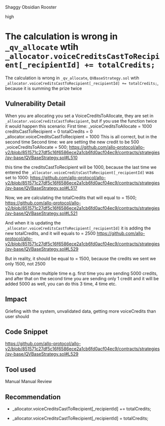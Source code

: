 Shaggy Obsidian Rooster

high

# The calculation is wrong in `_qv_allocate` wtih `_allocator.voiceCreditsCastToRecipient[_recipientId] += totalCredits;`
The calculation is wrong in `_qv_allocate`, `QVBaseStrategy.sol` wtih `_allocator.voiceCreditsCastToRecipient[_recipientId] += totalCredits;`, because it is summing the prize twice
## Vulnerability Detail
When you are allocating you set a VoiceCreditsToAllocate, they are set in `_allocator.voiceCreditsCastToRecipient`, but if you use the function twice it would happen this scenario:
First time: 
_voiceCreditsToAllocate = 1000
creditsCastToRecipient = 0 
totalCredits = 0
_allocator.voiceCreditsCastToRecipient = 1000
This is all correct, but in the second time
Second time:
we are setting the new credit to be 500
_voiceCreditsToAllocate = 500;
https://github.com/allo-protocol/allo-v2/blob/851571c27df5c16f6586ece2a1cb6fd0acf04ec9/contracts/strategies/qv-base/QVBaseStrategy.sol#L510

this time the creditsCastToRecipient will be 1000, because the last time we entered the `_allocator.voiceCreditsCastToRecipient[_recipientId]` was set to 1000:
https://github.com/allo-protocol/allo-v2/blob/851571c27df5c16f6586ece2a1cb6fd0acf04ec9/contracts/strategies/qv-base/QVBaseStrategy.sol#L517

Now, we are calculating the totalCredits that will equal to = 1500;
https://github.com/allo-protocol/allo-v2/blob/851571c27df5c16f6586ece2a1cb6fd0acf04ec9/contracts/strategies/qv-base/QVBaseStrategy.sol#L521

And when it is updating the `_allocator.voiceCreditsCastToRecipient[_recipientId]` it is adding the new totalCredits, and it will equals to 
= 2500
https://github.com/allo-protocol/allo-v2/blob/851571c27df5c16f6586ece2a1cb6fd0acf04ec9/contracts/strategies/qv-base/QVBaseStrategy.sol#L529

But in reality, it should be equal to = 1500, because the credits we sent we only 1500, not 2500

This can be done multiple time e.g. first time you are sending 5000 credits, and after that on the second time you are sending only 1 credit and it will be added 5000 as well, you can do this 3 time, 4 time etc. 

## Impact
Griefing with the system, unvalidated data, getting more voiceCredits than user should
## Code Snippet
https://github.com/allo-protocol/allo-v2/blob/851571c27df5c16f6586ece2a1cb6fd0acf04ec9/contracts/strategies/qv-base/QVBaseStrategy.sol#L529

## Tool used
Manual
Manual Review

## Recommendation
 - _allocator.voiceCreditsCastToRecipient[_recipientId] += totalCredits;
 + _allocator.voiceCreditsCastToRecipient[_recipientId] = totalCredits;